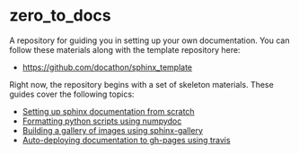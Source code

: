 zero_to_docs
============

A repository for guiding you in setting up your own documentation. You can follow these materials along with the template repository here:

* https://github.com/docathon/sphinx_template

Right now, the repository begins with a set of skeleton materials. These guides cover the following topics:

* [Setting up sphinx documentation from scratch](getting_started_with_sphinx.ipynb)
* [Formatting python scripts using numpydoc](numpydoc.md)
* [Building a gallery of images using sphinx-gallery](setting_up_sphinx_gallery.ipynb)
* [Auto-deploying documentation to gh-pages using travis](doctr.md)
